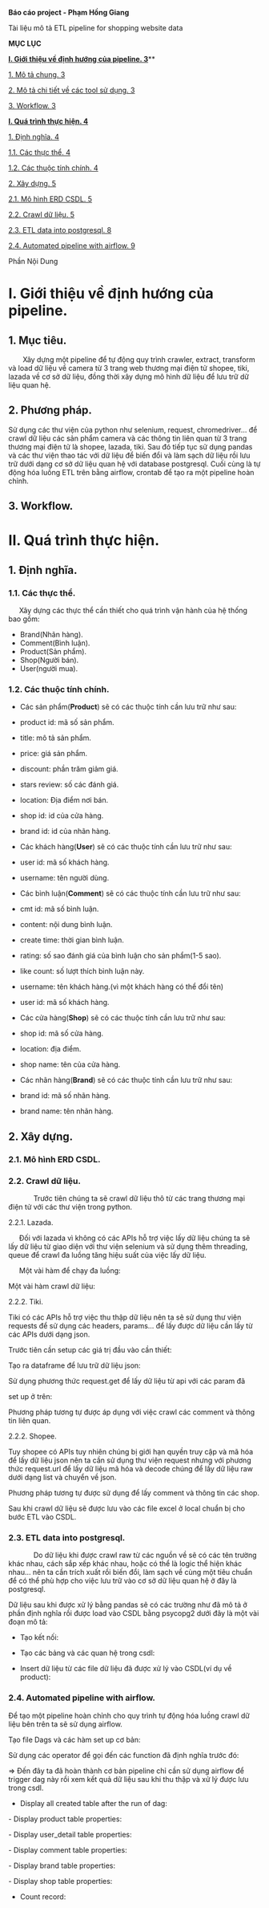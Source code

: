 **Báo cáo project - Phạm Hồng Giang**

Tài liệu mô tả ETL pipeline for shopping website data 








































**MỤC LỤC**

[**I. Giới thiệu về định hướng của pipeline.	3**](#_674vrsgw0f08)**

[1.   Mô tả chung.	3](#_8kvq7yhxs2fk)

[2.  Mô tả chi tiết về các tool sử dụng.	3](#_wqnzy6llt8df)

[3. Workflow.	3](#_em4oe6nue8bj)

[**I. Quá trình thực hiện.	4**](#_vzwdlrwq2g18)

[1.   Định nghĩa.	4](#_ntth8ejwyzqb)

[1.1.   Các thực thể.	4](#_4s8h9uf9xo7j)

[1.2.   Các thuộc tính chính.	4](#_s8drehux1vxt)

[2.  Xây dựng.	5](#_pgos6cb5h8n4)

[2.1.   Mô hình ERD CSDL.	5](#_osxhot8o9uzy)

[2.2.   Crawl dữ liệu.	5](#_jlpmeda5mtc)

[2.3.  ETL data into postgresql.	8](#_mc62eo2yp2o4)

[2.4.   Automated pipeline with airflow.	9](#_xnvoxh5q878)























<a name="_56z1pt4r123u"></a>Phần Nội Dung
# <a name="_674vrsgw0f08"></a>**I. Giới thiệu về định hướng của pipeline.**
## <a name="_8kvq7yhxs2fk"></a>**1.   Mục tiêu.**
`	 `Xây dựng một pipeline để tự động quy trình crawler, extract, transform và load dữ liệu về camera từ 3 trang web thương mại điện tử shopee, tiki, lazada về cơ sở dữ liệu, đồng thời xây dựng mô hình dữ liệu để lưu trữ dữ liệu quan hệ.

## <a name="_wqnzy6llt8df"></a>**2.  Phương pháp.**
Sử dụng các thư viện của python như selenium, request, chromedriver… để crawl dữ liệu các sản phẩm camera và các thông tin liên quan từ 3 trang thương mại điện tử là shopee, lazada, tiki. Sau đó tiếp tục sử dụng pandas và các thư viện thao tác với dữ liệu để biến đổi và làm sạch dữ liệu rồi lưu trữ dưới dạng cơ sở dữ liệu quan hệ với database postgresql. Cuối cùng là tự động hóa luồng ETL trên bằng airflow, crontab để tạo ra một pipeline hoàn chỉnh.
## <a name="_em4oe6nue8bj"></a>**3. Workflow.**


# <a name="_vzwdlrwq2g18"></a>I**I. Quá trình thực hiện.**
## <a name="_ntth8ejwyzqb"></a>**1.   Định nghĩa.**
### <a name="_4s8h9uf9xo7j"></a>	**1.1.   Các thực thể.**
`	`Xây dựng các thực thể cần thiết cho quá trình vận hành của hệ thống bao gồm:

- Brand(Nhãn hàng).
- Comment(Bình luận).
- Product(Sản phẩm).
- Shop(Người bán).
- User(người mua).
### <a name="_s8drehux1vxt"></a>	**1.2.   Các thuộc tính chính.**
- Các sản phẩm(**Product**) sẽ có các thuộc tính cần lưu trữ như sau:
- product id: mã số sản phẩm.
- title: mô tả sản phẩm.
- price: giá sản phẩm.
- discount: phần trăm giảm giá.
- stars review: số các đánh giá.
- location: Địa điểm nơi bán.
- shop id: id của cửa hàng.
- brand id: id của nhãn hàng.


- Các khách hàng(**User**) sẽ có các thuộc tính cần lưu trữ như sau:
- user id: mã số khách hàng.
- username: tên người dùng.


- Các bình luận(**Comment**) sẽ có các thuộc tính cần lưu trữ như sau:
- cmt id: mã số bình luận.
- content: nội dung bình luận.
- create time: thời gian bình luận.
- rating: số sao đánh giá của bình luận cho sản phẩm(1-5 sao).
- like count: số lượt thích bình luận này.
- username: tên khách hàng.(vì một khách hàng có thể đổi tên)
- user id: mã số khách hàng.


- Các cửa hàng(**Shop**) sẽ có các thuộc tính cần lưu trữ như sau:
- shop id: mã số cửa hàng.
- location: địa điểm.
- shop name: tên của cửa hàng.

- Các nhãn hàng(**Brand**) sẽ có các thuộc tính cần lưu trữ như sau:
- brand id: mã số nhãn hàng.
- brand name: tên nhãn hàng.
## <a name="_pgos6cb5h8n4"></a>**2.  Xây dựng.**
### <a name="_osxhot8o9uzy"></a>**2.1.   Mô hình ERD CSDL.**

### <a name="_jlpmeda5mtc"></a>**2.2.   Crawl dữ liệu.**
`		`Trước tiên chúng ta sẽ crawl dữ liệu thô từ các trang thương mại điện tử với các thư viện trong python. 

2\.2.1. Lazada.

`	`Đối với lazada vì không có các APIs hỗ trợ việc lấy dữ liệu chúng ta sẽ lấy dữ liệu từ giao diện với thư viện selenium và sử dụng thêm threading, queue để crawl đa luồng tăng hiệu suất của việc lấy dữ liệu.

`	`Một vài hàm để chạy đa luồng:



Một vài hàm crawl dữ liệu:






2\.2.2. Tiki.

Tiki có các APIs hỗ trợ việc thu thập dữ liệu nên ta sẽ sử dụng thư viện requests để sử dụng các headers, params… để lấy được dữ liệu cần lấy từ các APIs dưới dạng json.

Trước tiên cần setup các giá trị đầu vào cần thiết:

Tạo ra dataframe để lưu trữ dữ liệu json:

Sử dụng phương thức request.get để lấy dữ liệu từ api với các param đã

set up ở trên:

Phương pháp tương tự được áp dụng với việc crawl các comment và thông tin liên quan.

2\.2.2. Shopee.

Tuy shopee có APIs tuy nhiên chúng bị giới hạn quyền truy cập và mã hóa để lấy dữ liệu json nên ta cần sử dụng thư viện request nhưng với phương thức request.url để lấy dữ liệu mã hóa và decode chúng để lấy dữ liệu raw dưới dạng list và chuyển về json.

Phương pháp tương tự được sử dụng để lấy comment và thông tin các shop.

Sau khi crawl dữ liệu sẽ được lưu vào các file excel ở local chuẩn bị cho bước ETL vào CSDL.

### <a name="_mc62eo2yp2o4"></a>**2.3.  ETL data into postgresql.**
`		`Do dữ liệu khi được crawl raw từ các nguồn về sẽ có các tên trường khác nhau, cách sắp xếp khác nhau, hoặc có thể là logic thể hiện khác nhau… nên ta cần trích xuất rồi biến đổi, làm sạch về cùng một tiêu chuẩn để có thể phù hợp cho việc lưu trữ vào cơ sở dữ liệu quan hệ ở đây là postgresql.

Dữ liệu sau khi được xử lý bằng pandas sẽ có các trường như đã mô tả ở phần định nghĩa rồi được load vào CSDL bằng psycopg2 dưới đây là một vài đoạn mô tả:

- Tạo kết nối:



- Tạo các bảng và các quan hệ trong csdl:

- Insert dữ liệu từ các file dữ liệu đã được xử lý vào CSDL(ví dụ về product):



### <a name="_xnvoxh5q878"></a>**2.4.   Automated pipeline with airflow.**
Để tạo một pipeline hoàn chỉnh cho quy trình tự động hóa luồng crawl dữ liệu bên trên ta sẽ sử dụng airflow.

Tạo file Dags và các hàm set up cơ bản:


Sử dụng các operator để gọi đến các function đã định nghĩa trước đó:



⇒ Đến đây ta đã hoàn thành cơ bản pipeline chỉ cần sử dụng airflow để trigger dag này rồi xem kết quả dữ liệu sau khi thu thập và xử lý được lưu trong csdl.




- Display all created table after the run of dag:


\-	Display product table properties:


\-	Display user\_detail table properties:


\-	Display comment table properties:

\-	Display brand table properties:


\-	Display shop table properties:



- Count record:



###

<a name="_jzsggqfondi1"></a>		









